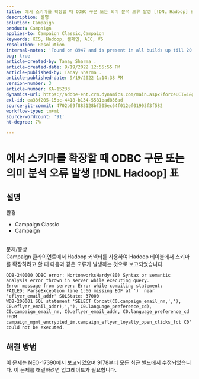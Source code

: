```yaml
---
title: 에서 스키마를 확장할 때 ODBC 구문 또는 의미 분석 오류 발생 [!DNL Hadoop] 표
description: 설명
solution: Campaign
product: Campaign
applies-to: Campaign Classic,Campaign
keywords: KCS, Hadoop, 캠페인, ACC, V6
resolution: Resolution
internal-notes: 'Found on 8947 and is present in all builds up till 20.2.  Internal Support ticket: TK178548'
bug: true
article-created-by: Tanay Sharma .
article-created-date: 9/19/2022 12:55:55 PM
article-published-by: Tanay Sharma .
article-published-date: 9/19/2022 1:14:38 PM
version-number: 3
article-number: KA-15233
dynamics-url: https://adobe-ent.crm.dynamics.com/main.aspx?forceUCI=1&pagetype=entityrecord&etn=knowledgearticle&id=9444595f-1a38-ed11-9db1-002248086735
exl-id: ea33f205-15bc-4418-b134-5581bad836ad
source-git-commit: 4702b69f883128bf305ec64f012ef01903f3f582
workflow-type: tm+mt
source-wordcount: '91'
ht-degree: 7%

---
```


# 에서 스키마를 확장할 때 ODBC 구문 또는 의미 분석 오류 발생 [!DNL Hadoop] 표

## 설명

환경<br>
- Campaign Classic
- Campaign



<br>문제/증상<br>Campaign 클라이언트에서 Hadoop 커넥터를 사용하여 Hadoop 테이블에서 스키마를 확장하려고 할 때 다음과 같은 오류가 발생하는 것으로 보고되었습니다.<br>

```
ODB-240000 ODBC error: HortonworksHardy(80) Syntax or semantic analysis error thrown in server while executing query.
Error message from server: Error while compiling statement:
FAILED: ParseException line 1:66 missing EOF at ')' near 'eflyer_email_addr' SQLState: 37000
WDB-200001 SQL statement 'SELECT Concat(C0.campaign_email_nm,','), C0.eflyer_email_addr),','), C0.language_preference_cd), C0.campaign_email_nm, C0.eflyer_email_addr, C0.language_preference_cd FROM campaign_mgmt_encrypted_im.campaign_eflyer_loyalty_open_clicks_fct C0' could not be executed.
```



## 해결 방법


이 문제는 NEO-17390에서 보고되었으며 9178부터 모든 최근 빌드에서 수정되었습니다. 이 문제를 해결하려면 업그레이드가 필요합니다.
